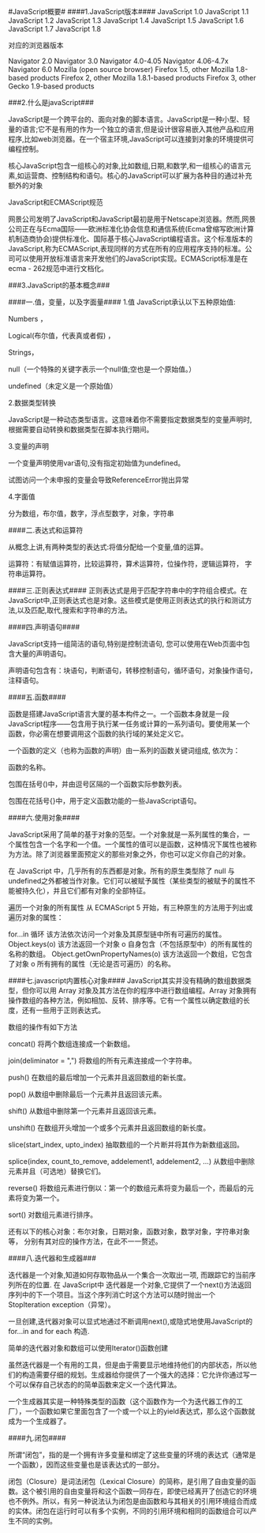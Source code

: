 #JavaScript概要#
####1.JavaScript版本####
JavaScript 1.0
JavaScript 1.1
JavaScript 1.2
JavaScript 1.3
JavaScript 1.4
JavaScript 1.5
JavaScript 1.6
JavaScript 1.7
JavaScript 1.8


对应的浏览器版本

Navigator 2.0
Navigator 3.0
Navigator 4.0-4.05
Navigator 4.06-4.7x
Navigator 6.0
Mozilla (open source browser)
Firefox 1.5, other Mozilla 1.8-based products
Firefox 2, other Mozilla 1.8.1-based products
Firefox 3, other Gecko 1.9-based products



###2.什么是javaScript###

JavaScript是一个跨平台的、面向对象的脚本语言。JavaScript是一种小型、轻量的语言;它不是有用的作为一个独立的语言,但是设计很容易嵌入其他产品和应用程序,比如web浏览器。在一个宿主环境,JavaScript可以连接到对象的环境提供可编程控制。

核心JavaScript包含一组核心的对象,比如数组,日期,和数学,和一组核心的语言元素,如运营商、控制结构和语句。核心的JavaScript可以扩展为各种目的通过补充额外的对象





JavaScript和ECMAScript规范

 网景公司发明了JavaScript和JavaScript最初是用于Netscape浏览器。然而,网景公司正在与Ecma国际——欧洲标准化协会信息和通信系统(Ecma曾缩写欧洲计算机制造商协会)提供标准化、国际基于核心JavaScript编程语言。这个标准版本的JavaScript,称为ECMAScript,表现同样的方式在所有的应用程序支持的标准。公司可以使用开放标准语言来开发他们的JavaScript实现。ECMAScript标准是在ecma - 262规范中进行文档化。

###3.JavaScript的基本概念###

####一.值，变量，以及字面量####
1.值
JavaScript承认以下五种原始值:

Numbers ，

Logical(布尔值，代表真或者假) ，

Strings，

  null（一个特殊的关键字表示一个null值;空也是一个原始值。）

undefined（未定义是一个原始值）


2.数据类型转换

JavaScript是一种动态类型语言。这意味着你不需要指定数据类型的变量声明时,根据需要自动转换和数据类型在脚本执行期间。

3.变量的声明

一个变量声明使用var语句,没有指定初始值为undefined。

试图访问一个未申报的变量会导致ReferenceError抛出异常

4.字面值

分为数组，布尔值，数字，浮点型数字，对象，字符串

####二.表达式和运算符

从概念上讲,有两种类型的表达式:将值分配给一个变量,值的运算。

运算符：有赋值运算符，比较运算符，算术运算符，位操作符，逻辑运算符，
字符串运算符。

####三.正则表达式####
正则表达式是用于匹配字符串中的字符组合模式。在JavaScript中,正则表达式也是对象。这些模式是使用正则表达式的执行和测试方法,以及匹配,取代,搜索和字符串的方法。



####四.声明语句####

JavaScript支持一组简洁的语句,特别是控制流语句,
您可以使用在Web页面中包含大量的声明语句。

声明语句包含有：块语句，判断语句，转移控制语句，循环语句，对象操作语句，注释语句。

####五.函数####

函数是搭建JavaScript语言大厦的基本构件之一。一个函数本身就是一段JavaScript程序——包含用于执行某一任务或计算的一系列语句。要使用某一个函数，你必需在想要调用这个函数的执行域的某处定义它。


一个函数的定义（也称为函数的声明）由一系列的函数关键词组成, 依次为：

函数的名称。

 包围在括号()中，并由逗号区隔的一个函数实际参数列表。

包围在花括号{}中，用于定义函数功能的一些JavaScript语句。

  ####六.使用对象####

JavaScript采用了简单的基于对象的范型。一个对象就是一系列属性的集合，一个属性包含一个名字和一个值。一个属性的值可以是函数，这种情况下属性也被称为方法。除了浏览器里面预定义的那些对象之外，你也可以定义你自己的对象。


在 JavaScript 中，几乎所有的东西都是对象。所有的原生类型除了 null 与 undefined之外都被当作对象。它们可以被赋予属性（某些类型的被赋予的属性不能被持久化），并且它们都有对象的全部特征。


遍历一个对象的所有属性
从 ECMAScript 5 开始，有三种原生的方法用于列出或遍历对象的属性：

for...in 循环
该方法依次访问一个对象及其原型链中所有可遍历的属性。
Object.keys(o)
该方法返回一个对象 o 自身包含（不包括原型中）的所有属性的名称的数组。
Object.getOwnPropertyNames(o)
该方法返回一个数组，它包含了对象 o 所有拥有的属性（无论是否可遍历）的名称。

  ####七.javascript内置核心对象####
  JavaScript其实并没有精确的数组数据类型，但你可以用 Array 对象及其方法在你的程序中进行数组编程。Array 对象拥有操作数组的各种方法，例如相加、反转、排序等。它有一个属性以确定数组的长度，还有一些用于正则表达式。

  数组的操作有如下方法

  concat() 将两个数组连接成一个新数组。

  join(deliminator = ",") 将数组的所有元素连接成一个字符串。

  push() 在数组的最后增加一个元素并且返回数组的新长度。

  pop() 从数组中删除最后一个元素并且返回该元素。

  shift() 从数组中删除第一个元素并且返回该元素。

  unshift() 在数组开头增加一个或多个元素并且返回数组的新长度。

  slice(start_index, upto_index) 抽取数组的一个片断并将其作为新数组返回。

  splice(index, count_to_remove, addelement1, addelement2, ...) 从数组中删除元素并且（可选地）替换它们。

  reverse() 将数组元素进行倒以：第一个的数组元素将变为最后一个，而最后的元素将变为第一个。

  sort() 对数组元素进行排序。



  还有以下的核心对象：布尔对象，日期对象，函数对象，数学对象，字符串对象等，
  分别有其对应的操作方法，在此不一一赘述。

  ####八.迭代器和生成器###

  迭代器是一个对象,知道如何存取物品从一个集合一次取出一项, 而跟踪它的当前序列所在的位置. 在 JavaScript中 迭代器是一个对象,它提供了一个next()方法返回序列中的下一个项目。当这个序列消亡时这个方法可以随时抛出一个StopIteration exception（异常）。

  一旦创建,迭代器对象可以显式地通过不断调用next(),或隐式地使用JavaScript的 for...in and for each 构造.

  简单的迭代器对象和数组可以使用Iterator()函数创建

  虽然迭代器是一个有用的工具，但是由于需要显示地维持他们的内部状态，所以他们的构造需要仔细的规划。生成器给你提供了一个强大的选择：它允许你通过写一个可以保存自己状态的的简单函数来定义一个迭代算法。

  一个生成器其实是一种特殊类型的函数（这个函数作为一个为迭代器工作的工厂），一个函数如果它里面包含了一个或一个以上的yield表达式，那么这个函数就成为一个生成器了。

  ####九.闭包####

  所谓“闭包”，指的是一个拥有许多变量和绑定了这些变量的环境的表达式（通常是一个函数），因而这些变量也是该表达式的一部分。

  闭包（Closure）是词法闭包（Lexical Closure）的简称，是引用了自由变量的函数。这个被引用的自由变量将和这个函数一同存在，即使已经离开了创造它的环境也不例外。所以，有另一种说法认为闭包是由函数和与其相关的引用环境组合而成的实体。闭包在运行时可以有多个实例，不同的引用环境和相同的函数组合可以产生不同的实例。

  
